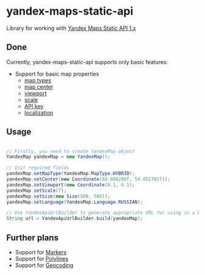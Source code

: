 yandex-maps-static-api
======================

Library for working with [Yandex Maps Static API 1.x](http://api.yandex.ru/maps/doc/staticapi/)

Done
----
Currently, yandex-maps-static-api supports only basic features:
- Support for basic map properties
  - [map types](http://api.yandex.ru/maps/doc/staticapi/1.x/dg/concepts/map_type.xml)
  - [map center](http://api.yandex.ru/maps/doc/staticapi/1.x/dg/concepts/map_center.xml)
  - [viewport](http://api.yandex.ru/maps/doc/staticapi/1.x/dg/concepts/map_viewport.xml)
  - [scale](http://api.yandex.ru/maps/doc/staticapi/1.x/dg/concepts/map_scale.xml)
  - [API key](http://api.yandex.ru/maps/form.xml)
  - [localization](http://api.yandex.ru/maps/doc/staticapi/1.x/dg/concepts/localization.xml)

Usage
-----
```Java

// Firstly, you need to create YandexMap object
YandexMap yandexMap = new YandexMap();

// Init required fields
yandexMap.setMapType(YandexMap.MapType.HYBRID);
yandexMap.setCenter(new Coordinate(83.098206f, 54.851702f));
yandexMap.setViewport(new Coordinate(0.1, 0.1);
yandexMap.setScale(7);
yandexMap.setSize(new Size(500, 500));
yandexMap.setLanguage(YandexMap.Language.RUSSIAN);

// Use YandexApiUrlBuilder to generate appropriate URL for using in a browser or web component
String url = YandexApiUrlBuilder.build(yandexMap);
```
Further plans
-----
- Support for [Markers](http://api.yandex.ru/maps/doc/staticapi/1.x/dg/concepts/markers.xml)
- Support for [Polylines](http://api.yandex.ru/maps/doc/staticapi/1.x/dg/concepts/polylines.xml)
- Support for [Geocoding](http://api.yandex.ru/maps/doc/geocoder/desc/concepts/About.xml)
